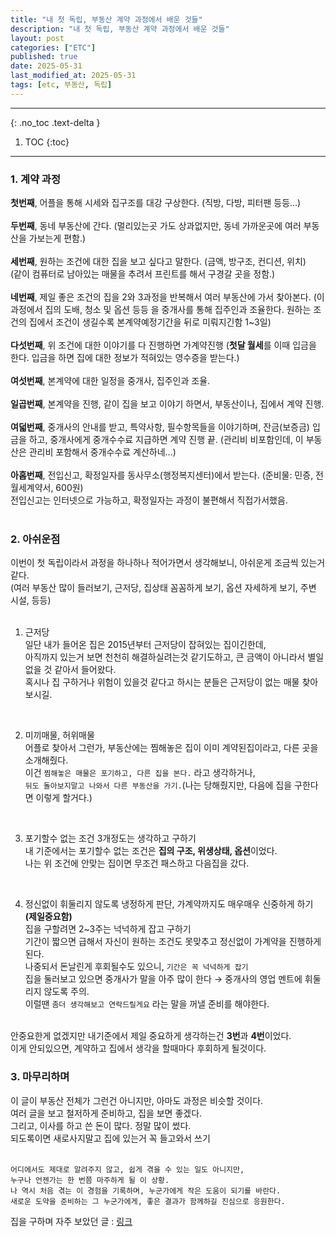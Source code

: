 ```yaml
---
title: "내 첫 독립, 부동산 계약 과정에서 배운 것들"
description: "내 첫 독립, 부동산 계약 과정에서 배운 것들"
layout: post
categories: ["ETC"]
published: true
date: 2025-05-31
last_modified_at: 2025-05-31
tags: [etc, 부동산, 독립]
---
```

---
{: .no_toc .text-delta }

1. TOC
{:toc}
---

<!-- 글의 제목은 ##
    나머지 큰 제목은 ###
    이후 나머지는 3개이상 -->

### 1. 계약 과정
<b>첫번째</b>, 어플을 통해 시세와 집구조를 대강 구상한다. (직방, 다방, 피터팬 등등...)<br>
<br>
<b>두번째</b>, 동네 부동산에 간다. (멀리있는곳 가도 상과없지만, 동네 가까운곳에 여러 부동산을 가보는게 편함.)<br>
<br>
<b>세번째</b>, 원하는 조건에 대한 집을 보고 싶다고 말한다. (금액, 방구조, 컨디션, 위치)<br>
(같이 컴퓨터로 남아있는 매물을 추려서 프린트를 해서 구경갈 곳을 정함.)<br>
<br>
<b>네번째</b>, 제일 좋은 조건의 집을 2와 3과정을 반복해서 여러 부동산에 가서 찾아본다. (이 과정에서 집의 도배, 청소 및 옵션 등등 을 중개사를 통해 집주인과 조율한다. 원하는 조건의 집에서 조건이 생길수록 본계약예정기간을 뒤로 미뤄지긴함 1~3일)<br>
<br>
<b>다섯번째</b>, 위 조건에 대한 이야기를 다 진행하면 가계약진행 (<b>첫달 월세</b>를 이때 입금을 한다. 입금을 하면 집에 대한 정보가 적혀있는 영수증을 받는다.)<br>
<br>
<b>여섯번째</b>, 본계약에 대한 일정을 중개사, 집주인과 조율.<br>
<br>
<b>일곱번째</b>, 본계약을 진행, 같이 집을 보고 이야기 하면서, 부동산이나, 집에서 계약 진행.<br>
<br>
<b>여덟번째</b>, 중개사의 안내를 받고, 특약사항, 필수항목들을 이야기하며, 잔금(보증금) 입금을 하고, 중개사에게 중개수수료 지급하면 계약 진행 끝. (관리비 비포함인데, 이 부동산은 관리비 포함해서 중개수수료 계산하네...)<br>
<br>
<b>아홉번째</b>, 전입신고, 확정일자를 동사무소(행정복지센터)에서 받는다. (준비물: 민증, 전월세계약서, 600원) <br>
전입신고는 인터넷으로 가능하고, 확정일자는 과정이 불편해서 직접가서했음.<br>
<br>

### 2. 아쉬운점
이번이 첫 독립이라서 과정을 하나하나 적어가면서 생각해보니, 아쉬운게 조금씩 있는거 같다.<br>
(여러 부동산 많이 들러보기, 근저당, 집상태 꼼꼼하게 보기, 옵션 자세하게 보기, 주변 시설, 등등)<br>
<br>

1. 근저당<br>
일단 내가 들어온 집은 2015년부터 근저당이 잡혀있는 집이긴한데,<br>
아직까지 있는거 보면 천천히 해결하실려는것 같기도하고, 큰 금액이 아니라서 별일 없을 것 같아서 들어왔다.<br>
혹시나 집 구하거나 위험이 있을것 같다고 하시는 분들은 근저당이 없는 매물 찾아보시길.<br>
<br>

2. 미끼매물, 허위매물<br>
어플로 찾아서 그런가, 부동산에는 찜해놓은 집이 이미 계약된집이라고, 다른 곳을 소개해줬다.<br>
이건 `찜해놓은 매물은 포기하고, 다른 집을 본다.` 라고 생각하거나,<br>
`뒤도 돌아보지말고 나와서 다른 부동산을 가기.`(나는 당해줬지만, 다음에 집을 구한다면 이렇게 할거다.)<br>
<br>

3. 포기할수 없는 조건 3개정도는 생각하고 구하기<br>
내 기준에서는 포기할수 없는 조건은 <b>집의 구조, 위생상태, 옵션</b>이었다.<br>
나는 위 조건에 안맞는 집이면 무조건 패스하고 다음집을 갔다.<br>
<br>

4. 정신없이 휘둘리지 않도록 냉정하게 판단, 가계약까지도 매우매우 신중하게 하기 <b>(제일중요함)</b><br>
집을 구할려면 2~3주는 넉넉하게 잡고 구하기<br>
기간이 짧으면 급해서 자신이 원하는 조건도 못맞추고 정신없이 가계약을 진행하게 된다.<br>
나중되서 돈날린게 후회될수도 있으니, `기간은 꼭 넉넉하게 잡기`<br>
집을 둘러보고 있으면 중개사가 말을 아주 많이 한다 → 중개사의 영업 멘트에 휘둘리지 않도록 주의.<br>
이럴땐 `좀더 생각해보고 연락드릴게요` 라는 말을 꺼낼 준비를 해야한다.<br>
<br>
안중요한게 없겠지만 내기준에서 제일 중요하게 생각하는건 <b>3번</b>과 <b>4번</b>이었다.<br>
이게 안되있으면, 계약하고 집에서 생각을 할때마다 후회하게 될것이다.<br>

### 3. 마무리하며
이 글이 부동산 전체가 그런건 아니지만, 아마도 과정은 비슷할 것이다.<br>
여러 글을 보고 철저하게 준비하고, 집을 보면 좋겠다.<br>
그리고, 이사를 하고 쓴 돈이 많다. 정말 많이 썼다.<br>
되도록이면 새로사지말고 집에 있는거 꼭 들고와서 쓰기<br>
<br>
```
어디에서도 제대로 알려주지 않고, 쉽게 겪을 수 있는 일도 아니지만,
누구나 언젠가는 한 번쯤 마주하게 될 이 상황.
나 역시 처음 겪는 이 경험을 기록하며, 누군가에게 작은 도움이 되기를 바란다.
새로운 도약을 준비하는 그 누군가에게, 좋은 결과가 함께하길 진심으로 응원한다.
```

집을 구하며 자주 보았던 글 : [링크](https://blog.naver.com/leejamonglove/223693735163)